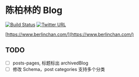 # 陈柏林的 Blog
[![Build Status](https://travis-ci.com/BerlinChan/blog.svg?branch=master)](https://travis-ci.com/BerlinChan/blog)
[![Twitter URL](https://img.shields.io/twitter/url/https/BerlinChanCom?style=social)](https://twitter.com/BerlinChanCom)

[https://www.berlinchan.com/](https://www.berlinchan.com/)

## TODO
- [ ] posts-pages, 标题标出 archivedBlog
- [ ] 修改 Schema，post categories 支持多个分类
